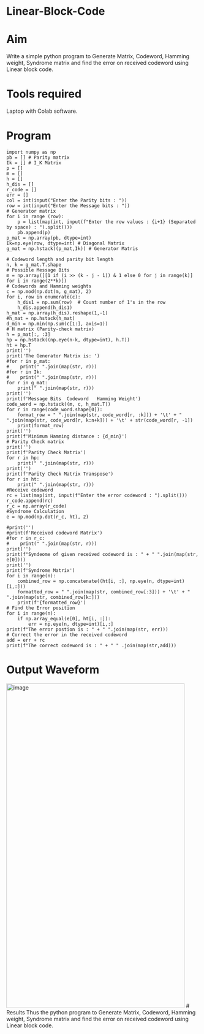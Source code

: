 # Linear-Block-Code
# Aim
Write a simple python program to Generate Matrix, Codeword, Hamming weight, Syndrome matrix and find the error on received codeword using Linear block code. 
# Tools required
Laptop with Colab software.
# Program
```
import numpy as np
pb = [] # Parity matrix
Ik = [] # I_K Matrix
p = []
m = []
h = []
h_dis = []
r_code = []
err = []
col = int(input("Enter the Parity bits : "))
row = int(input("Enter the Message bits : "))
# Generator matrix
for i in range (row):
    p = list(map(int, input(f"Enter the row values : {i+1} (Separated by space) : ").split()))  
    pb.append(p)
p_mat = np.array(pb, dtype=int)
Ik=np.eye(row, dtype=int) # Diagonal Matrix
g_mat = np.hstack((p_mat,Ik)) # Generator Matris

# Codeword length and parity bit length
n, k = g_mat.T.shape
# Possible Message Bits
m = np.array([[1 if (i >> (k - j - 1)) & 1 else 0 for j in range(k)] for i in range(2**k)])
# Codewords and Hamming weights
c = np.mod(np.dot(m, g_mat), 2)
for i, row in enumerate(c):
    h_dis1 = np.sum(row)  # Count number of 1's in the row
    h_dis.append(h_dis1)
h_mat = np.array(h_dis).reshape(1,-1)
#h_mat = np.hstack(h_mat)
d_min = np.min(np.sum(c[1:], axis=1))
# H matrix (Parity-check matrix)
h = p_mat[:, :3]
hp = np.hstack((np.eye(n-k, dtype=int), h.T))
ht = hp.T
print('')
print('The Generator Matrix is: ')
#for r in p_mat: 
#    print(" ".join(map(str, r)))
#for r in Ik: 
#    print(" ".join(map(str, r)))
for r in g_mat: 
    print(" ".join(map(str, r)))
print('')
print(f'Message Bits  Codeword   Hamming Weight')
code_word = np.hstack((m, c, h_mat.T))
for r in range(code_word.shape[0]):
    format_row = " ".join(map(str, code_word[r, :k])) + '\t' + " ".join(map(str, code_word[r, k:n+k])) + '\t' + str(code_word[r, -1])
    print(format_row)
print('')
print(f'Minimum Hamming distance : {d_min}')
# Parity Check matrix
print('')
print(f'Parity Check Matrix')
for r in hp:
    print(" ".join(map(str, r)))
print('')
print(f'Parity Check Matrix Transpose')
for r in ht:
    print(" ".join(map(str, r)))
#Receive codeword
rc = list(map(int, input(f"Enter the error codeword : ").split()))  
r_code.append(rc)
r_c = np.array(r_code)
#Syndrome Calculation
e = np.mod(np.dot(r_c, ht), 2)

#print('')
#print(f'Received codeword Matrix')
#for r in r_c:
#    print(" ".join(map(str, r)))
print('')
print(f"Syndeome of given received codeword is : " + " ".join(map(str, e[0])))
print('')
print(f'Syndrome Matrix')
for i in range(n):
    combined_row = np.concatenate((ht[i, :], np.eye(n, dtype=int)[i,:]))
    formatted_row = " ".join(map(str, combined_row[:3])) + '\t' + " ".join(map(str, combined_row[k:]))
    print(f'{formatted_row}')
# Find the Error position
for i in range(n):
    if np.array_equal(e[0], ht[i, :]):
        err = np.eye(n, dtype=int)[i,:]
print(f"The error postion is : " + " ".join(map(str, err)))
# Correct the error in the received codeword
add = err + rc
print(f"The correct codeword is : " + " " .join(map(str,add)))
```
# Output Waveform
<img width="465" height="847" alt="image" src="https://github.com/user-attachments/assets/3ff70dea-c9bf-499f-af44-e8c1bd0c959c" />
# Results
Thus the python program to Generate Matrix, Codeword, Hamming weight, Syndrome matrix and find the error on received codeword using Linear block code. 
